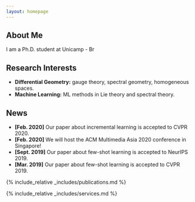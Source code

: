 ```yaml
---
layout: homepage
---
```


## About Me

I am a Ph.D. student at Unicamp - Br 

## Research Interests

- **Differential Geometry:** gauge theory, spectral geometry, homogeneous spaces. 
- **Machine Learning:** ML methods in Lie theory and spectral theory.

## News

- **[Feb. 2020]** Our paper about incremental learning is accepted to CVPR 2020.
- **[Feb. 2020]** We will host the ACM Multimedia Asia 2020 conference in Singapore!
- **[Sept. 2019]** Our paper about few-shot learning is accepted to NeurIPS 2019.
- **[Mar. 2019]** Our paper about few-shot learning is accepted to CVPR 2019.

{% include_relative _includes/publications.md %}

{% include_relative _includes/services.md %}
